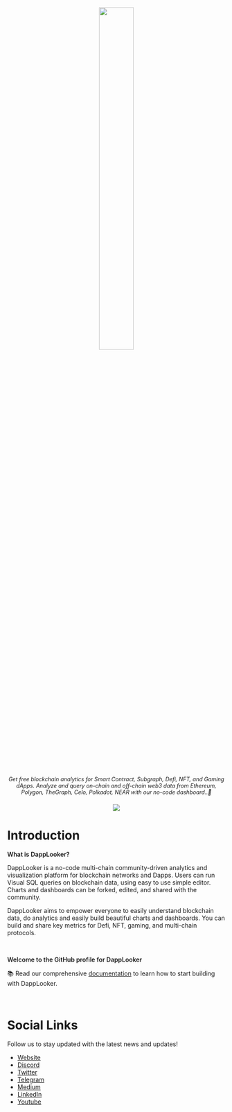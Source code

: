 <h1 align="center">
    <a >
    <img width='40%' height='45%' 
src="https://d2yxqfr8upg55w.cloudfront.net/assets/svg/dapplooker-logo-with-text.svg">
    </a>
</h1>

<p align="center">
  <i align="center" style="font-size:0.9em;" >Get free blockchain analytics for Smart Contract, Subgraph, Defi, NFT, and Gaming dApps. Analyze and query on-chain and off-chain web3 data from Ethereum, Polygon, TheGraph, Celo, Polkadot, NEAR with our no-code dashboard..🚀</i>
</p>

<h4 align="center">

  <a href="https://discord.com/invite/dapplooker">
    <img src="https://d2yxqfr8upg55w.cloudfront.net/assets/img/DL_background.png">
  </a>
  </a>
</h4>

<h1>Introduction</h1>

<p style="font-weight:600;"> What is DappLooker?</p>
<p style="font-size:1em;">
DappLooker is a no-code multi-chain community-driven analytics and visualization platform for blockchain networks and Dapps. Users can run Visual SQL queries on blockchain data, using easy to use simple editor. Charts and dashboards can be forked, edited, and shared with the community.

DappLooker aims to empower everyone to easily understand blockchain data, do analytics and easily build beautiful charts and dashboards. You can build and share key metrics for Defi, NFT, gaming, and multi-chain protocols.
</p>
<br>


<p style="font-weight:600;">Welcome to the GitHub profile for DappLooker</p>

📚 Read our comprehensive [documentation](https://dapplooker.notion.site/dapplooker/DappLooker-Documentation-f3113336bdce4ecea688fa0ba69cec98) to learn how to start building with DappLooker.

<br>
<h1>Social Links</h1>

Follow us to stay updated with the latest news and updates!

- [Website](https://dapplooker.com/)
- [Discord](https://dapplooker.com/community)
- [Twitter](https://twitter.com/dapplooker)
- [Telegram](https://t.me/dapplooker)
- [Medium](https://dapplooker.medium.com/)
- [LinkedIn](https://www.linkedin.com/company/dapplooker/)
- [Youtube](https://www.youtube.com/channel/UC1KJmtb3UhnWSN_sDv71_fg)
